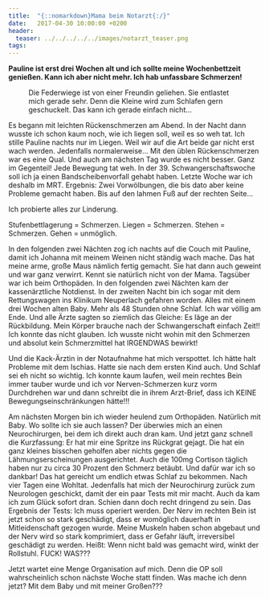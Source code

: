 ```yaml
---
title:  "{::nomarkdown}Mama beim Notarzt{:/}"
date:   2017-04-30 10:00:00 +0200
header:
  teaser: ../../../../../images/notarzt_teaser.png
tags:
---
```

**Pauline ist erst drei Wochen alt und ich sollte meine Wochenbettzeit genießen. Kann ich aber nicht mehr. Ich hab unfassbare Schmerzen!**

<figure>
  <img src="../../../../../images/notarzt.jpg" alt="">
  <figcaption>Die Federwiege ist von einer Freundin geliehen. Sie entlastet mich gerade sehr. Denn die Kleine wird zum Schlafen gern geschuckelt. Das kann ich gerade einfach nicht...</figcaption>
</figure>

Es begann mit leichten Rückenschmerzen am Abend. In der Nacht dann wusste ich schon kaum noch, wie ich liegen soll, weil es so weh tat. Ich stille Pauline nachts nur im Liegen. Weil wir auf die Art beide gar nicht erst wach werden. Jedenfalls normalerweise… Mit den üblen Rückenschmerzen war es eine Qual. Und auch am nächsten Tag wurde es nicht besser. Ganz im Gegenteil! Jede Bewegung tat weh. In der 39. Schwangerschaftswoche soll ich ja einen Bandscheibenvorfall gehabt haben. Letzte Woche war ich deshalb im MRT. Ergebnis: Zwei Vorwölbungen, die bis dato aber keine Probleme gemacht haben. Bis auf den lahmen Fuß auf der rechten Seite…

Ich probierte alles zur Linderung.

Stufenbettlagerung = Schmerzen. 
Liegen = Schmerzen. 
Stehen = Schmerzen. 
Gehen = unmöglich.

In den folgenden zwei Nächten zog ich nachts auf die Couch mit Pauline, damit ich Johanna mit meinem Weinen nicht ständig wach mache. Das hat meine arme, große Maus nämlich fertig gemacht. Sie hat dann auch geweint und war ganz verwirrt. Kennt sie natürlich nicht von der Mama. Tagsüber war ich beim Orthopäden. In den folgenden zwei Nächten kam der kassenärztliche Notdienst. In der zweiten Nacht bin ich sogar mit dem Rettungswagen ins Klinikum Neuperlach gefahren worden. Alles mit einem drei Wochen alten Baby. Mehr als 48 Stunden ohne Schlaf. Ich war völlig am Ende. Und alle Ärzte sagten so ziemlich das Gleiche: Es läge an der Rückbildung. Mein Körper brauche nach der Schwangerschaft einfach Zeit!! Ich konnte das nicht glauben. Ich wusste nicht wohin mit den Schmerzen und absolut kein Schmerzmittel hat IRGENDWAS bewirkt!

Und die Kack-Ärztin in der Notaufnahme hat mich verspottet. Ich hätte halt Probleme mit dem Ischias. Hatte sie nach dem ersten Kind auch. Und Schlaf sei eh nicht so wichtig. Ich konnte kaum laufen, weil mein rechtes Bein immer tauber wurde und ich vor Nerven-Schmerzen kurz vorm Durchdrehen war und dann schreibt die in ihrem Arzt-Brief, dass ich KEINE Bewegungseinschränkungen hätte!!!

Am nächsten Morgen bin ich wieder heulend zum Orthopäden. Natürlich mit Baby. Wo sollte ich sie auch lassen? Der überwies mich an einen Neurochirurgen, bei dem ich direkt auch dran kam. Und jetzt ganz schnell die Kurzfassung: Er hat mir eine Spritze ins Rückgrat gejagt. Die hat ein ganz kleines bisschen geholfen aber nichts gegen die Lähmungserscheinungen ausgerichtet. Auch die 100mg Cortison täglich haben nur zu circa 30 Prozent den Schmerz betäubt. Und dafür war ich so dankbar! Das hat gereicht um endlich etwas Schlaf zu bekommen. Nach vier Tagen eine Wohltat. Jedenfalls hat mich der Neurochirurg zurück zum Neurologen geschickt, damit der ein paar Tests mit mir macht. Auch da kam ich zum Glück sofort dran. Schien dann doch recht dringend zu sein. Das Ergebnis der Tests: Ich muss operiert werden. Der Nerv im rechten Bein ist jetzt schon so stark geschädigt, dass er womöglich dauerhaft in Mitleidenschaft gezogen wurde. Meine Muskeln haben schon abgebaut und der Nerv wird so stark komprimiert, dass er Gefahr läuft, irreversibel geschädigt zu werden. Heißt: Wenn nicht bald was gemacht wird, winkt der Rollstuhl. FUCK! WAS???

Jetzt wartet eine Menge Organisation auf mich. Denn die OP soll wahrscheinlich schon nächste Woche statt finden. Was mache ich denn jetzt? Mit dem Baby und mit meiner Großen???